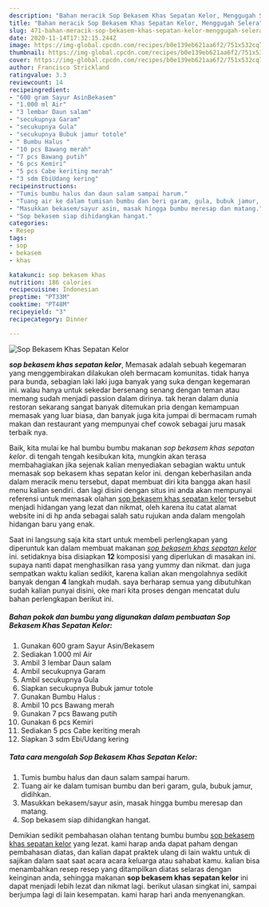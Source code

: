 ```yaml
---
description: "Bahan meracik Sop Bekasem Khas Sepatan Kelor, Menggugah Selera"
title: "Bahan meracik Sop Bekasem Khas Sepatan Kelor, Menggugah Selera"
slug: 471-bahan-meracik-sop-bekasem-khas-sepatan-kelor-menggugah-selera
date: 2020-11-14T17:32:15.244Z
image: https://img-global.cpcdn.com/recipes/b0e139eb621aa6f2/751x532cq70/sop-bekasem-khas-sepatan-kelor-foto-resep-utama.jpg
thumbnail: https://img-global.cpcdn.com/recipes/b0e139eb621aa6f2/751x532cq70/sop-bekasem-khas-sepatan-kelor-foto-resep-utama.jpg
cover: https://img-global.cpcdn.com/recipes/b0e139eb621aa6f2/751x532cq70/sop-bekasem-khas-sepatan-kelor-foto-resep-utama.jpg
author: Francisco Strickland
ratingvalue: 3.3
reviewcount: 14
recipeingredient:
- "600 gram Sayur AsinBekasem"
- "1.000 ml Air"
- "3 lembar Daun salam"
- "secukupnya Garam"
- "secukupnya Gula"
- "secukupnya Bubuk jamur totole"
- " Bumbu Halus "
- "10 pcs Bawang merah"
- "7 pcs Bawang putih"
- "6 pcs Kemiri"
- "5 pcs Cabe keriting merah"
- "3 sdm EbiUdang kering"
recipeinstructions:
- "Tumis bumbu halus dan daun salam sampai harum."
- "Tuang air ke dalam tumisan bumbu dan beri garam, gula, bubuk jamur, didihkan."
- "Masukkan bekasem/sayur asin, masak hingga bumbu meresap dan matang."
- "Sop bekasem siap dihidangkan hangat."
categories:
- Resep
tags:
- sop
- bekasem
- khas

katakunci: sop bekasem khas 
nutrition: 186 calories
recipecuisine: Indonesian
preptime: "PT33M"
cooktime: "PT48M"
recipeyield: "3"
recipecategory: Dinner

---
```



![Sop Bekasem Khas Sepatan Kelor](https://img-global.cpcdn.com/recipes/b0e139eb621aa6f2/751x532cq70/sop-bekasem-khas-sepatan-kelor-foto-resep-utama.jpg)

<b><i>sop bekasem khas sepatan kelor</i></b>, Memasak adalah sebuah kegemaran yang menggembirakan dilakukan oleh bermacam komunitas. tidak hanya para bunda, sebagian laki laki juga banyak yang suka dengan kegemaran ini. walau hanya untuk sekedar bersenang senang dengan teman atau memang sudah menjadi passion dalam dirinya. tak heran dalam dunia restoran sekarang sangat banyak ditemukan pria dengan kemampuan memasak yang luar biasa, dan banyak juga kita jumpai di bermacam rumah makan dan restaurant yang mempunyai chef cowok sebagai juru masak terbaik nya.



Baik, kita mulai ke hal bumbu bumbu makanan <i>sop bekasem khas sepatan kelor</i>. di tengah tengah kesibukan kita, mungkin akan terasa membahagiakan jika sejenak kalian menyediakan sebagian waktu untuk memasak sop bekasem khas sepatan kelor ini. dengan keberhasilan anda dalam meracik menu tersebut, dapat membuat diri kita bangga akan hasil menu kalian sendiri. dan lagi disini dengan situs ini anda akan mempunyai referensi untuk memasak olahan <u>sop bekasem khas sepatan kelor</u> tersebut menjadi hidangan yang lezat dan nikmat, oleh karena itu catat alamat website ini di hp anda sebagai salah satu rujukan anda dalam mengolah hidangan baru yang enak.


Saat ini langsung saja kita start untuk membeli perlengkapan yang diperuntuk kan dalam membuat makanan <u><i>sop bekasem khas sepatan kelor</i></u> ini. setidaknya bisa disiapkan <b>12</b> komposisi yang diperlukan di masakan ini. supaya nanti dapat menghasilkan rasa yang yummy dan nikmat. dan juga sempatkan waktu kalian sedikit, karena kalian akan mengolahnya sedikit banyak dengan <b>4</b> langkah mudah. saya berharap semua yang dibutuhkan sudah kalian punyai disini, oke mari kita proses dengan mencatat dulu bahan perlengkapan berikut ini.

<!--inarticleads1-->

##### Bahan pokok dan bumbu yang digunakan dalam pembuatan Sop Bekasem Khas Sepatan Kelor:

1. Gunakan 600 gram Sayur Asin/Bekasem
1. Sediakan 1.000 ml Air
1. Ambil 3 lembar Daun salam
1. Ambil secukupnya Garam
1. Ambil secukupnya Gula
1. Siapkan secukupnya Bubuk jamur totole
1. Gunakan  Bumbu Halus :
1. Ambil 10 pcs Bawang merah
1. Gunakan 7 pcs Bawang putih
1. Gunakan 6 pcs Kemiri
1. Sediakan 5 pcs Cabe keriting merah
1. Siapkan 3 sdm Ebi/Udang kering




<!--inarticleads2-->

##### Tata cara mengolah Sop Bekasem Khas Sepatan Kelor:

1. Tumis bumbu halus dan daun salam sampai harum.
1. Tuang air ke dalam tumisan bumbu dan beri garam, gula, bubuk jamur, didihkan.
1. Masukkan bekasem/sayur asin, masak hingga bumbu meresap dan matang.
1. Sop bekasem siap dihidangkan hangat.




Demikian sedikit pembahasan olahan tentang bumbu bumbu <u>sop bekasem khas sepatan kelor</u> yang lezat. kami harap anda dapat paham dengan pembahasan diatas, dan kalian dapat praktek ulang di lain waktu untuk di sajikan dalam saat saat acara acara keluarga atau sahabat kamu. kalian bisa menambahkan resep resep yang ditampilkan diatas selaras dengan keinginan anda, sehingga makanan <b>sop bekasem khas sepatan kelor</b> ini dapat menjadi lebih lezat dan nikmat lagi. berikut ulasan singkat ini, sampai berjumpa lagi di lain kesempatan. kami harap hari anda menyenangkan.
